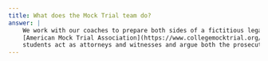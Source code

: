 ```yaml
---
title: What does the Mock Trial team do?
answer: |
    We work with our coaches to prepare both sides of a fictitious legal case that is authored by the
    [American Mock Trial Association](https://www.collegemocktrial.org/). During a competition,
    students act as attorneys and witnesses and argue both the prosecution/plaintiff and defense sides of the case.
---
```


